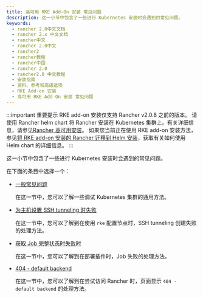 ```yaml
---
title: 高可用 RKE Add-On 安装 常见问题
description: 这一小节中包含了一些进行 Kubernetes 安装时会遇到的常见问题。
keywords:
  - rancher 2.0中文文档
  - rancher 2.x 中文文档
  - rancher中文
  - rancher 2.0中文
  - rancher2
  - rancher教程
  - rancher中国
  - rancher 2.0
  - rancher2.0 中文教程
  - 安装指南
  - 资料、参考和高级选项
  - RKE Add-on 安装
  - 高可用 RKE Add-On 安装 常见问题
---
```


:::important 重要提示
RKE add-on 安装仅支持 Rancher v2.0.8 之前的版本。
请使用 Rancher helm chart 将 Rancher 安装在 Kubernetes 集群上。有关详细信息，请参见[Rancher 高可用安装](/docs/rancher2/installation_new/k8s-install/_index)。
如果您当前正在使用 RKE add-on 安装方法，参见[将 RKE add-on 安装的 Rancher 迁移到 Helm 安装](/docs/rancher2/installation_new/install-rancher-on-k8s/upgrades/migrating-from-rke-add-on/_index)，获取有关如何使用 Helm chart 的详细信息。
:::

这一小节中包含了一些进行 Kubernetes 安装时会遇到的常见问题。

在下面的条目中选择一个：

- [一般常见问题](/docs/rancher2/installation_new/options/rke-add-on/troubleshooting/generic-troubleshooting/_index)

  在这一节中，您可以了解一些调试 Kubernetes 集群的通用方法。

- [为主机设置 SSH tunneling 时失败](/docs/rke/troubleshooting/ssh-connectivity-errors/_index)

  在这一节中，您可以了解到在使用 `rke` 配置节点时，SSH tunneling 创建失败的处理方法。

- [获取 Job 完整状态时失败时](/docs/rancher2/installation_new/options/rke-add-on/troubleshooting/job-complete-status/_index)

  在这一节中，您可以了解到在部署插件时，Job 失败的处理方法。

- [404 - default backend](/docs/rancher2/installation_new/options/rke-add-on/troubleshooting/404-default-backend/_index)

  在这一节中，您可以了解到在尝试访问 Rancher 时，页面显示 `404 - default backend` 的处理方法。
